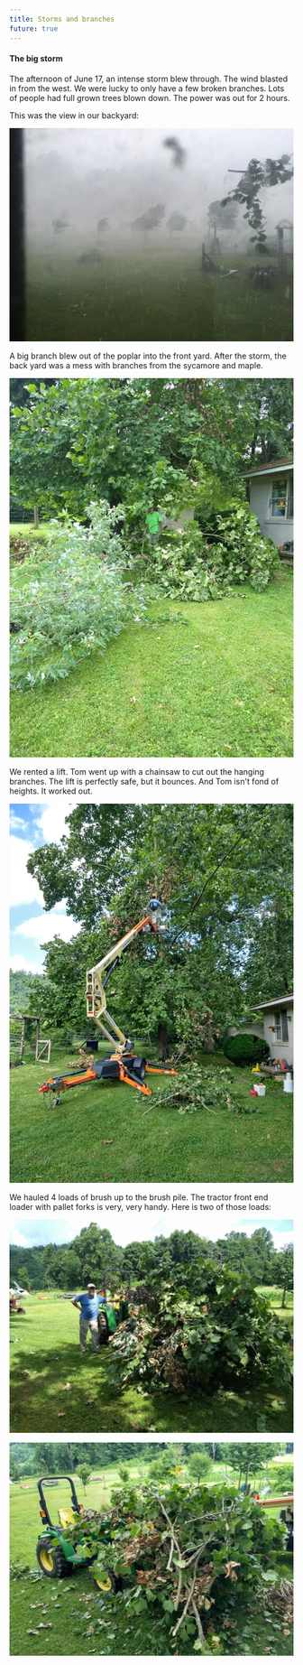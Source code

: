 ```yaml
---
title: Storms and branches
future: true
---
```


#### The big storm

The afternoon of June 17, an intense storm blew through. The wind blasted in from the west. We were lucky to only have a few broken branches. Lots of people had full grown trees blown down. The power was out for 2 hours.

This was the view in our backyard:

![](/image/storm_wind_backyard_small.jpg)

A big branch blew out of the poplar into the front yard. After the storm, the back yard was a mess with branches from the sycamore and maple.

![](/image/storm_mess_small.jpg)

We rented a lift. Tom went up with a chainsaw to cut out the hanging branches. The lift is perfectly safe, but it bounces. And Tom isn't fond of heights. It worked out.

![](/image/tom_lift_small.jpg)

We hauled 4 loads of brush up to the brush pile. The tractor front end loader with pallet forks is very, very handy. Here is two of those loads:

![](/image/brush_load_1_small.jpg)

![](/image/brush_load_2_small.jpg)


